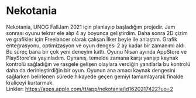 # Nekotania
Nekotania, UNOG FallJam 2021 için planlayıp başladığım projedir. Jam sonrası oyunu tekrar ele alıp 4 ay boyunca geliştirdim. Daha sonra 2D çizim ve grafikler için Freelancer olarak çalışan İlker beyle ile anlaştım. Grafik entegrasyonu, optimizasyon ve oyun dengesi 2 ay kadar  bir zamanımı aldı. Bu süreç bana bir çok yeni deneyim kattı. Oyunu Nisan ayında AppStore ve PlayStore'da yayınladım. Oynanış, temelde zamana karşı yarışıp kaynak kontrolü sağladığın ve rasgele gelişen olaylara verdiğin yanıtlarla bu kontrolü daha da derinleştirdiğin bir oyun. Oyunun ana amacı kaynak dengesini sağlarken belirlenen sürede hikayede geçen gemiyi tamamlayarak finalde kraliçeyi kurtarmak.  
Linkler:
https://apps.apple.com/tt/app/nekotania/id1620217422?uo=2
